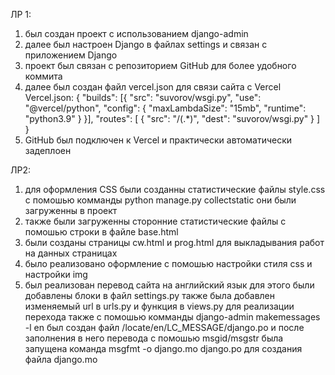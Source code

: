 ЛР 1:
1) был создан проект с использованием django-admin
2) далее был настроен Django в файлах settings и связан с приложением Django
3) проект был связан с репозиторием GitHub для более удобного коммита
4) далее был создан файл vercel.json для связи сайта с Vercel         
Vercel.json:
            {
                "builds": [{
                    "src": "suvorov/wsgi.py",
                    "use": "@vercel/python",
                    "config": { "maxLambdaSize": "15mb", "runtime": "python3.9" }
                }],
                "routes": [
                    {
                        "src": "/(.*)",
                        "dest": "suvorov/wsgi.py"
                    }
                ]
            }
5) GitHub был подключен к Vercel и практически автоматически задеплоен

ЛР2:
1) для оформления CSS были созданны статистические файлы style.css с помошью комманды python manage.py collectstatic они были загруженны в проект
2) также были загруженны сторонние статистические файлы с помошью строки в файле base.html <link rel="stylesheet" href="{% static 'css/style.css' %}">
    <link rel="stylesheet" href="https://cdn.jsdelivr.net/npm/bootstrap@4.2.1/dist/css/bootstrap.min.css" integrity="sha384-GJzZqFGwb1QTTN6wy59ffF1BuGJpLSa9DkKMp0DgiMDm4iYMj70gZWKYbI706tWS" crossorigin="anonymous">
3) были созданы страницы cw.html и prog.html для выкладывания работ на данных страницах
4) было реализовано оформление с помошью настройки стиля css и настройки img
5) был реализован перевод сайта на английский язык для этого были добавлены блоки в файл settings.py также была добавлен изменяемый url в urls.py и функция в views.py для реализации перехода
     также с помошью комманды django-admin makemessages -l en был создан файл /locate/en/LC_MESSAGE/django.po и после заполнения в него перевода с помошью msgid/msgstr была запущена команда msgfmt -o django.mo django.po для создания файла django.mo
   
